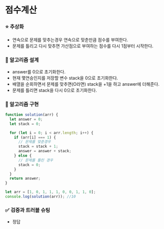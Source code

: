 # 점수계산

### ⭐ 추상화

- 연속으로 문제를 맞추는경우 연속으로 맞춘만큼 점수를 부여한다.
- 문제를 틀리고 다시 맞추면 가산점으로 부여하는 점수를 다시 1점부터 시작한다.

### 🔧 알고리즘 설계

- answer를 0으로 초기화한다.
- 현재 몇연승인지를 저장할 변수 stack을 0으로 초기화한다.
- 배열을 순회하면서 문제를 맞추면(O라면) stack을 +1을 하고 answer에 더해준다.
- 문제를 틀리면 stack을 다시 0으로 초기화한다.

### 🔨 알고리즘 구현

```js
function solution(arr) {
  let answer = 0;
  let stack = 0;

  for (let i = 0; i < arr.length; i++) {
    if (arr[i] === 1) {
      // 문제를 맞춘경우
      stack = stack + 1;
      answer = answer + stack;
    } else {
      // 문제를 틀린 경우
      stack = 0;
    }
  }
  return answer;
}

let arr = [1, 0, 1, 1, 1, 0, 0, 1, 1, 0];
console.log(solution(arr)); //10
```

### ✅ 검증과 트러블 슈팅

- 정답
